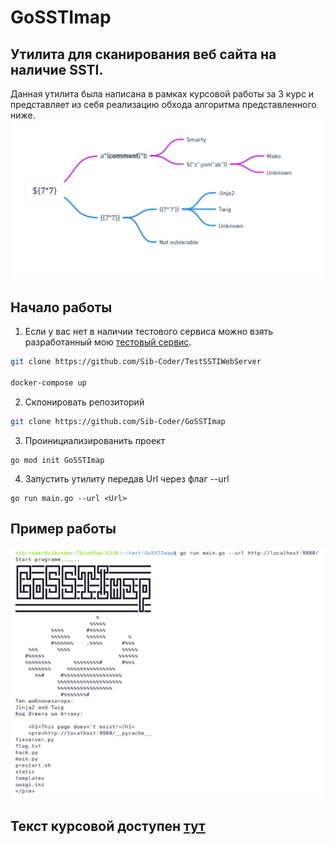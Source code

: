 # GoSSTImap
## Утилита для сканирования веб сайта на наличие SSTI. 
Данная утилита была написана в рамках курсовой работы за 3 курс и представляет из себя реализацию обхода алгоритма представленного ниже.
![Аглоритм](https://github.com/Sib-Coder/GoSSTImap/blob/main/doc/algorimt.png)

## Начало работы 
1) Если у вас нет в наличии тестового сервиса можно взять разработанный мою [тестовый сервис](https://github.com/Sib-Coder/TestSSTIWebServer).
```bash
git clone https://github.com/Sib-Coder/TestSSTIWebServer

docker-compose up

```
2) Склонировать репозиторий
```bash
git clone https://github.com/Sib-Coder/GoSSTImap
```
3) Проинициализированить проект
```golang
go mod init GoSSTImap
```
4) Запустить утилиту передав Url через флаг --url
```golang
go run main.go --url <Url>
```

## Пример работы
![пример работы](https://github.com/Sib-Coder/GoSSTImap/blob/main/doc/teststart.png)
 
## Текст курсовой доступен [тут](https://github.com/Sib-Coder/GoSSTImap/blob/main/doc/CourseWork.pdf)


